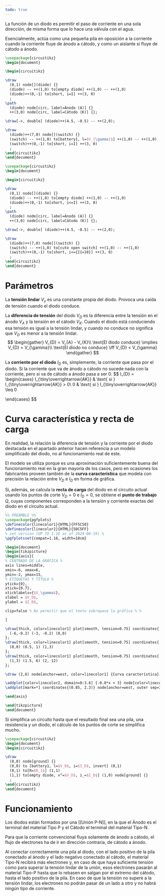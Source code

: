 ```yaml
---
todo: true
---
```


La función de un diodo es permitir el paso de corriente en una sola dirección, de misma forma que lo hace una válvula con el agua.

Esencialmente, actúa como una pequeña pila en oposición a la corriente cuando la corriente fluye de ánodo a cátodo, y como un aislante si fluye de cátodo a ánodo.

```tikz
\usepackage{circuitikz}
\begin{document}

\begin{circuitikz}

\draw 
  (0,1) node[](diode) {}
  (diode) -- ++(1,0) to[empty diode] ++(1,0) -- ++(1,0)
  (diode)++(0,-1) to[short, i=I] ++(3, 0)
  ;
\path
  (diode) node[circ, label=Ánodo (A)] {}
  ++(3,0) node[circ, label=Cátodo (K)] {};

\draw[->, double] (diode)++(4.5, -0.5) -- ++(2,0);

\draw 
  (diode)++(7,0) node[](switch) {}
  (switch) -- ++(1,0) to[battery1, l=$V_{\gamma}$] ++(1,0) -- ++(1,0)
  (switch)++(0,-1) to[short, i=I] ++(3, 0)
  ;
\end{circuitikz}
\end{document}
```

```tikz
\usepackage{circuitikz}
\begin{document}

\begin{circuitikz}

\draw 
  (0,1) node[](diode) {}
  (diode) -- ++(1,0) to[empty diode] ++(1,0) -- ++(1,0)
  (diode)++(0,-1) to[short, i<=I] ++(3, 0)
  ;
\path
  (diode) node[circ, label=Ánodo (A)] {}
  ++(3,0) node[circ, label=Cátodo (K)] {};

\draw[->, double] (diode)++(4.5, -0.5) -- ++(2,0);

\draw 
  (diode)++(7,0) node[](switch) {}
  (switch) -- ++(1,0) to[cute open switch] ++(1,0) -- ++(1,0)
  (switch)++(0,-1) to[short, i<={I{=}0}] ++(3, 0)
  ;
\end{circuitikz}
\end{document}
```

# Parámetros

La **tensión lindar** $V_{\gamma}$ es una constante propia del diodo. Provoca una caída de tensión cuando el diodo conduce.

La **diferencia de tensión** del diodo $V_{D}$ es la diferencia entre la tensión en el ánodo $V_{A}$ y la tensión en el cátodo $V_{K}$. Cuando el diodo está conduciendo esa tensión es igual a la tensión lindar, y cuando no conduce no significa que $V_D$ es menor a la tensión lindar.
$$
\begin{gather}
V_{D} = V_{A} - V_{K}\\
\text{El diodo conduce} \implies V_{D} = V_{\gamma}\\
\text{El diodo no conduce} \iff V_{D} < V_{\gamma}
\end{gather}
$$

La **corriente por el diodo** $I_{D}$ es, simplemente, la corriente que pasa por el diodo. Si la corriente que va de ánodo a cátodo no sucede nada con la corriente, pero si va de cátodo a ánodo pasa a ser 0.
$$
I_{D} = 
\begin{cases}
I_{\tiny\overrightarrow{AK}} & \text{ si } I_{\tiny\overrightarrow{AK}} > 0\\
0 & \text{ si } I_{\tiny\overrightarrow{AK}} \leq 0

\end{cases}
$$

# Curva característica y recta de carga

En realidad, la relación la diferencia de tensión y la corriente por el diodo destacada en el apartado anterior hacen referencia a un modelo simplificado del diodo, no al funcionamiento real de este.

El modelo se utiliza porque es una aproximación suficientemente buena del funcionamiento real en la gran mayoría de los casos, pero en ocasiones los fabricantes proveen también de la **curva característica** que modela con precisión la relación entre $V_D$ e $I_D$ en forma de gráfica.

Si, además, se calcula la **recta de carga** del diodo en el circuito actual usando los puntos de corte $V_D=0$ e $I_D = 0$, se obtiene el **punto de trabajo** $Q$, cuyas componentes corresponden a la tensión y corriente exactas del diodo en el circuito actual.

```tikz
%% PREAMBLE %%
\usepackage{pgfplots}
\definecolor{linecolor1}{HTML}{FF5C50}
\definecolor{linecolor2}{HTML}{50C5FF}
% set version (UP TO 1.16 as of 2024-06-19) %
\pgfplotsset{compat=1.16, width=10cm}

\begin{document}
\begin{tikzpicture}
\begin{axis}[
% CENTRADO DE LA GRÁFICA %
axis lines=middle,
xmin=-6, xmax=6, 
ymin=-2, ymax=15,
% ETIQUETAS Y TÍTULO %
ytick={0},
xtick={0.7},
xticklabels={$V_\gamma$},
xlabel = $V_D$,
ylabel = $I_D$,

clip=false % No permitir que el texto sobrepase la gráfica % %

]

\draw[thick, color=linecolor1] plot[smooth, tension=0.75] coordinates{
  (-6,-0.2) (-3, -0.2) (0,0)
};
\draw[thick, color=linecolor1] plot[smooth, tension=0.75] coordinates{
  (0,0) (0.5, 1) (1,3)
};
\draw[thick, color=linecolor1] plot[smooth, tension=0.75] coordinates{
  (1,3) (1.5, 6) (2, 12)
};

\draw (2,6) node[anchor=west, color=linecolor1] {Curva característica};

\addplot[color=linecolor2, domain=0:3.6] {-0.8*x + 3} node[color=linecolor2, right, pos=0, anchor=east]{Recta de carga};
\addplot[mark=*] coordinates{(0.85, 2.3)} node[anchor=west, outer sep=3pt] {$Q{=}(V_{DQ}, I_{DQ})$};

\end{axis}

\end{tikzpicture}
\end{document}
```

Si simplifica un circuito hasta que el resultado final sea una pila, una resistencia y un diodo, el cálculo de los puntos de corte se simplifica mucho.

```tikz
\usepackage{circuitikz}
\begin{document}
\begin{circuitikz}

\draw 
  (0,0) node[ground] {}
  (0,0) to [battery1, l=$V_0$, i=$I_D$, invert] (0,1)
  (0,1) to[R=$R_1$] (1,1)
  (1,1) to[empty diode, v^=$V_D$, i_=$I_D$] (1,0) node[ground] {}
  ;
\end{circuitikz}
\end{document}
```


# Funcionamiento

Los diodos están formados por una [[Unión P-N]], en la que el Ánodo es el terminal del material Tipo P y el Cátodo el terminal del material Tipo-N.

Para que la corriente convencional fluya solamente de ánodo a cátodo, el flujo de electrones ha de ir en dirección contraria, de cátodo a ánodo.

Al conectar correctamente una pila al diodo, con el lado positivo de la pila conectado al ánodo y el lado negativo conectado al cátodo, el material Tipo-N recibirá más electrones y, en caso de que haya suficiente tensión como para superar la tensión lindar de la unión, esos electrones pasarán al material Tipo-P hasta que lo rebasen en salgan por el extremo del cátodo, hasta el lado positivo de la pila. En caso de que la tensión no supere a la tensión lindar, los electrones no podrán pasar de un lado a otro y no habrá ningún tipo de corriente.